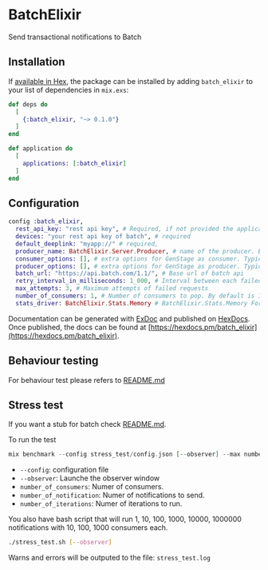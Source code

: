 # BatchElixir

Send transactional notifications to Batch

## Installation

If [available in Hex](https://hex.pm/docs/publish), the package can be installed
by adding `batch_elixir` to your list of dependencies in `mix.exs`:

```elixir
def deps do
  [
    {:batch_elixir, "~> 0.1.0"}
  ]
end
```

```elixir
def application do
  [
    applications: [:batch_elixir]
  ]
end
```

## Configuration

```elixir
config :batch_elixir,
  rest_api_key: "rest api key", # Required, if not provided the application fail to start
  devices: "your rest api key of batch", # required
  default_deeplink: "myapp://" # required,
  producer_name: BatchElixir.Server.Producer, # name of the producer. By default the producer is BatchElixir.Server.Producer
  consumer_options: [], # extra options for GenStage as consumer. Typically [min_demand:10, max_demand: 100]
  producer_options: [], # extra options for GenStage as producer. Typically [buffer_size: 10_000]
  batch_url: "https://api.batch.com/1.1/", # Base url of batch api
  retry_interval_in_milliseconds: 1_000, # Interval between each failed requests
  max_attempts: 3, # Maximum attempts of failed requests
  number_of_consumers: 1, # Number of consumers to pop. By default is 1
  stats_driver: BatchElixir.Stats.Memory # BatchElixir.Stats.Memory For In memory stats or BatchElixir.Stats.Statix to send to datadog via Statix
```

Documentation can be generated with [ExDoc](https://github.com/elixir-lang/ex_doc)
and published on [HexDocs](https://hexdocs.pm). Once published, the docs can
be found at [https://hexdocs.pm/batch_elixir](https://hexdocs.pm/batch_elixir).

## Behaviour testing

For behaviour test please refers to [README.md](./behaviour_test/README.md)

## Stress test

If you want a stub for batch check [README.md](./stub_batch/README.md).

To run the test

```elixir
mix benchmark --config stress_test/config.json [--observer] --max number_of_consumers  number_of_notification number_of_iterations
```

* `--config`: configuration file
* `--observer`: Launche the observer window
* `number_of_consumers`: Numer of consumers.
* `number_of_notification`: Numer of notifications to send.
* `number_of_iterations`: Numer of iterations to run.

You also have bash script that will run 1, 10, 100, 1000, 10000, 1000000 notifications with 10, 100, 1000 consumers each.

```bash
./stress_test.sh [--observer]
```

Warns and errors will be outputed to the file: `stress_test.log`